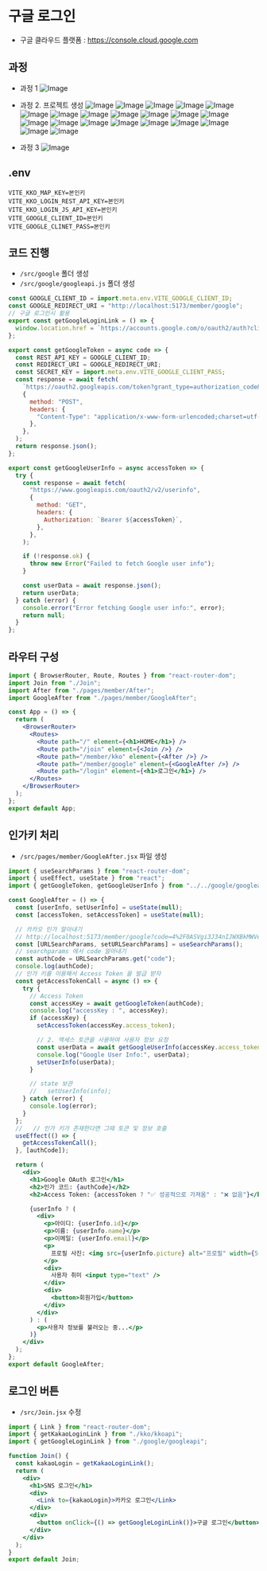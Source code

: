 # 구글 로그인

- 구글 클라우드 플랫폼 : https://console.cloud.google.com

## 과정

- 과정 1
  ![Image](https://github.com/user-attachments/assets/63b66acc-03d4-4286-be25-0e420c6b8149)
- 과정 2. 프로젝트 생성
  ![Image](https://github.com/user-attachments/assets/eb09f1e9-c919-48c6-98e2-e0ec82edebb0)
  ![Image](https://github.com/user-attachments/assets/cecae858-9c80-4a4d-8183-e5f05ebf4e4c)
  ![Image](https://github.com/user-attachments/assets/1eeec606-1393-496e-ac3b-2b27550424fa)
  ![Image](https://github.com/user-attachments/assets/4d781b68-9467-4d5b-8410-fab5e53fa768)
  ![Image](https://github.com/user-attachments/assets/6762a6c0-9b4a-487f-b814-34158f045363)
  ![Image](https://github.com/user-attachments/assets/781e4d8e-fb9c-46fc-9ed8-df3c4b586101)
  ![Image](https://github.com/user-attachments/assets/d8db66e9-c613-44bf-b828-a0908800fb18)
  ![Image](https://github.com/user-attachments/assets/207fa9b8-c4d2-4084-bd21-220a20437dd2)
  ![Image](https://github.com/user-attachments/assets/cd78691d-c65c-4e4d-b6ee-76d1e84a5536)
  ![Image](https://github.com/user-attachments/assets/c6171852-2658-4709-99a6-821e52f04c5f)
  ![Image](https://github.com/user-attachments/assets/25eb3b80-189a-4789-9b8c-015263fd9fd4)
  ![Image](https://github.com/user-attachments/assets/6c82b794-d46c-4181-bcac-a646c39e50b5)
  ![Image](https://github.com/user-attachments/assets/06caa206-49ad-4233-9bb7-77da192a89ef)
  ![Image](https://github.com/user-attachments/assets/a562457f-1e73-4b5c-a316-6c9b5fdfb55c)
  ![Image](https://github.com/user-attachments/assets/4ce6e1cc-08b1-450d-8464-3cc67959380b)
  ![Image](https://github.com/user-attachments/assets/3ce2b14d-a12c-4b78-9fb0-f0ae75ef69c6)
  ![Image](https://github.com/user-attachments/assets/3ce2b14d-a12c-4b78-9fb0-f0ae75ef69c6)
  ![Image](https://github.com/user-attachments/assets/a40c6062-d83f-4763-884a-5e48feeda812)
  ![Image](https://github.com/user-attachments/assets/8acc8446-8f46-41c6-99bb-195da385a62b)
  ![Image](https://github.com/user-attachments/assets/0f0ca565-4e8a-4a1e-8af4-d16be272e764)
  ![Image](https://github.com/user-attachments/assets/bad41ab4-c1cd-404d-889f-a4363b97ef94)

- 과정 3
  ![Image](https://github.com/user-attachments/assets/2a8779e2-dba2-43c1-ac44-80fda5449caf)

## .env

```
VITE_KKO_MAP_KEY=본인키
VITE_KKO_LOGIN_REST_API_KEY=본인키
VITE_KKO_LOGIN_JS_API_KEY=본인키
VITE_GOOGLE_CLIENT_ID=본인키
VITE_GOOGLE_CLINET_PASS=본인키
```

## 코드 진행

- `/src/google` 폴더 생성
- `/src/google/googleapi.js` 폴더 생성

```js
const GOOGLE_CLIENT_ID = import.meta.env.VITE_GOOGLE_CLIENT_ID;
const GOOGLE_REDIRECT_URI = "http://localhost:5173/member/google";
// 구글 로그인시 활용
export const getGoogleLoginLink = () => {
  window.location.href = `https://accounts.google.com/o/oauth2/auth?client_id=${GOOGLE_CLIENT_ID}&redirect_uri=${GOOGLE_REDIRECT_URI}&response_type=code&scope=openid email profile`;
};

export const getGoogleToken = async code => {
  const REST_API_KEY = GOOGLE_CLIENT_ID;
  const REDIRECT_URI = GOOGLE_REDIRECT_URI;
  const SECRET_KEY = import.meta.env.VITE_GOOGLE_CLIENT_PASS;
  const response = await fetch(
    `https://oauth2.googleapis.com/token?grant_type=authorization_code&client_id=${REST_API_KEY}&redirect_uri=${REDIRECT_URI}&client_secret=${SECRET_KEY}&code=${code}`,
    {
      method: "POST",
      headers: {
        "Content-Type": "application/x-www-form-urlencoded;charset=utf-8",
      },
    },
  );
  return response.json();
};

export const getGoogleUserInfo = async accessToken => {
  try {
    const response = await fetch(
      "https://www.googleapis.com/oauth2/v2/userinfo",
      {
        method: "GET",
        headers: {
          Authorization: `Bearer ${accessToken}`,
        },
      },
    );

    if (!response.ok) {
      throw new Error("Failed to fetch Google user info");
    }

    const userData = await response.json();
    return userData;
  } catch (error) {
    console.error("Error fetching Google user info:", error);
    return null;
  }
};
```

## 라우터 구성

```jsx
import { BrowserRouter, Route, Routes } from "react-router-dom";
import Join from "./Join";
import After from "./pages/member/After";
import GoogleAfter from "./pages/member/GoogleAfter";

const App = () => {
  return (
    <BrowserRouter>
      <Routes>
        <Route path="/" element={<h1>HOME</h1>} />
        <Route path="/join" element={<Join />} />
        <Route path="/member/kko" element={<After />} />
        <Route path="/member/google" element={<GoogleAfter />} />
        <Route path="/login" element={<h1>로그인</h1>} />
      </Routes>
    </BrowserRouter>
  );
};
export default App;
```

## 인가키 처리

- `/src/pages/member/GoogleAfter.jsx` 파일 생성

```jsx
import { useSearchParams } from "react-router-dom";
import { useEffect, useState } from "react";
import { getGoogleToken, getGoogleUserInfo } from "../../google/googleapi";

const GoogleAfter = () => {
  const [userInfo, setUserInfo] = useState(null);
  const [accessToken, setAccessToken] = useState(null);

  // 카카오 인가 알아내기
  // http://localhost:5173/member/google?code=4%2F0ASVgi3J34nIJWXBkMWVe23jTDfVuZ57PH74fpzQfqHVnwtknH3sxcOxr6MuJKkvQ__ge7A&scope=email+profile+openid+https%3A%2F%2Fwww.googleapis.com%2Fauth%2Fuserinfo.profile+https%3A%2F%2Fwww.googleapis.com%2Fauth%2Fuserinfo.email&authuser=0&prompt=consent
  const [URLSearchParams, setURLSearchParams] = useSearchParams();
  // searchparams 에서 code 알아내기
  const authCode = URLSearchParams.get("code");
  console.log(authCode);
  // 인가 키를 이용해서 Access Token 을 발급 받자
  const getAccessTokenCall = async () => {
    try {
      // Access Token
      const accessKey = await getGoogleToken(authCode);
      console.log("accessKey : ", accessKey);
      if (accessKey) {
        setAccessToken(accessKey.access_token);

        // 2. 액세스 토큰을 사용하여 사용자 정보 요청
        const userData = await getGoogleUserInfo(accessKey.access_token);
        console.log("Google User Info:", userData);
        setUserInfo(userData);
      }

      // state 보관
      //   setUserInfo(info);
    } catch (error) {
      console.log(error);
    }
  };
  //   // 인가 키가 존재한다면 그때 토큰 및 정보 호출
  useEffect(() => {
    getAccessTokenCall();
  }, [authCode]);

  return (
    <div>
      <h1>Google OAuth 로그인</h1>
      <h2>인가 코드: {authCode}</h2>
      <h2>Access Token: {accessToken ? "✅ 성공적으로 가져옴" : "❌ 없음"}</h2>

      {userInfo ? (
        <div>
          <p>아이디: {userInfo.id}</p>
          <p>이름: {userInfo.name}</p>
          <p>이메일: {userInfo.email}</p>
          <p>
            프로필 사진: <img src={userInfo.picture} alt="프로필" width={50} />
          </p>
          <div>
            사용자 취미 <input type="text" />
          </div>
          <div>
            <button>회원가입</button>
          </div>
        </div>
      ) : (
        <p>사용자 정보를 불러오는 중...</p>
      )}
    </div>
  );
};
export default GoogleAfter;
```

## 로그인 버튼

- `/src/Join.jsx` 수정

```jsx
import { Link } from "react-router-dom";
import { getKakaoLoginLink } from "./kko/kkoapi";
import { getGoogleLoginLink } from "./google/googleapi";

function Join() {
  const kakaoLogin = getKakaoLoginLink();
  return (
    <div>
      <h1>SNS 로그인</h1>
      <div>
        <Link to={kakaoLogin}>카카오 로그인</Link>
      </div>
      <div>
        <button onClick={() => getGoogleLoginLink()}>구글 로그인</button>
      </div>
    </div>
  );
}
export default Join;
```
